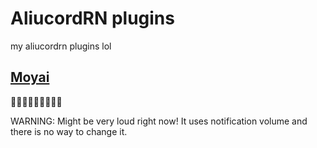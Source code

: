 # AliucordRN plugins
my aliucordrn plugins lol

## [Moyai](https://github.com/Axelen123/useful-aliucordrn-plugins/blob/builds/Moyai.zip?raw=true)
🗿🗿🗿🗿🗿🗿🗿🗿🗿

WARNING: Might be very loud right now! It uses notification volume and there is no way to change it.
